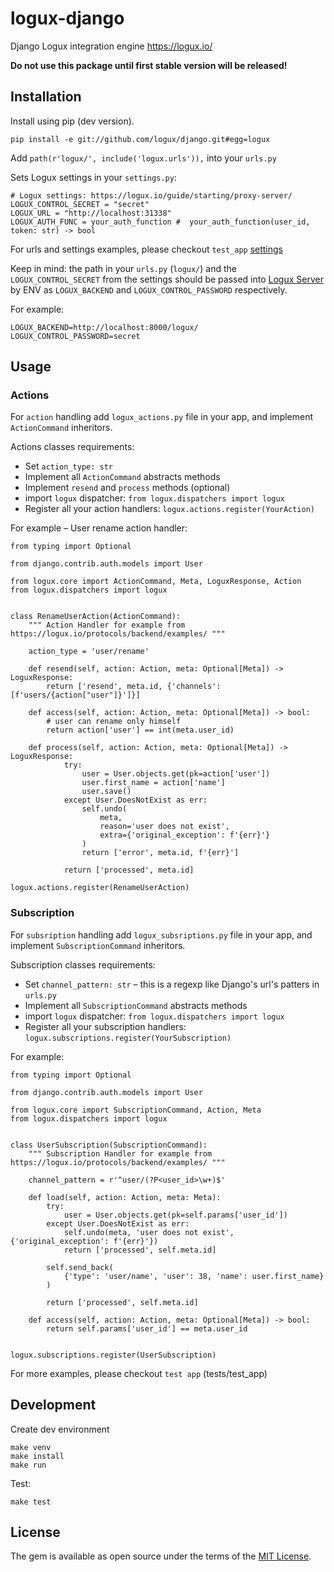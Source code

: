 # logux-django
Django Logux integration engine https://logux.io/

**Do not use this package until first stable version will be released!**

## Installation

Install using pip (dev version).
```
pip install -e git://github.com/logux/django.git#egg=logux
```

Add `path(r'logux/', include('logux.urls')),` into your `urls.py`

Sets Logux settings in your  `settings.py`:
```
# Logux settings: https://logux.io/guide/starting/proxy-server/
LOGUX_CONTROL_SECRET = "secret"
LOGUX_URL = "http://localhost:31338"
LOGUX_AUTH_FUNC = your_auth_function #  your_auth_function(user_id, token: str) -> bool
```

For urls and settings examples, please checkout `test_app` [settings](https://github.com/logux/django/blob/master/tests/test_project/settings.py)

Keep in mind: the path in your `urls.py` (`logux/`) and the `LOGUX_CONTROL_SECRET` from the settings should be passed into [Logux Server](https://logux.io/guide/starting/proxy-server/#creating-the-project) by ENV as 
`LOGUX_BACKEND` and `LOGUX_CONTROL_PASSWORD` respectively. 

For example: 
```
LOGUX_BACKEND=http://localhost:8000/logux/
LOGUX_CONTROL_PASSWORD=secret
```

## Usage

### Actions

For `action` handling add `logux_actions.py` file in your app, and implement `ActionCommand` inheritors. 

Actions classes requirements:

* Set `action_type: str`
* Implement all `ActionCommand` abstracts methods
* Implement `resend` and `process` methods (optional)
* import `logux` dispatcher: `from logux.dispatchers import logux`
* Register all your action handlers: `logux.actions.register(YourAction)`

For example – User rename action handler:
```
from typing import Optional

from django.contrib.auth.models import User

from logux.core import ActionCommand, Meta, LoguxResponse, Action
from logux.dispatchers import logux


class RenameUserAction(ActionCommand):
    """ Action Handler for example from https://logux.io/protocols/backend/examples/ """

    action_type = 'user/rename'

    def resend(self, action: Action, meta: Optional[Meta]) -> LoguxResponse:
        return ['resend', meta.id, {'channels': [f'users/{action["user"]}']}]

    def access(self, action: Action, meta: Optional[Meta]) -> bool:
        # user can rename only himself
        return action['user'] == int(meta.user_id)

    def process(self, action: Action, meta: Optional[Meta]) -> LoguxResponse:
            try:
                user = User.objects.get(pk=action['user'])
                user.first_name = action['name']
                user.save()
            except User.DoesNotExist as err:
                self.undo(
                    meta,
                    reason='user does not exist',
                    extra={'original_exception': f'{err}'}
                )
                return ['error', meta.id, f'{err}']

            return ['processed', meta.id]

logux.actions.register(RenameUserAction)

```

### Subscription

For `subsription` handling add `logux_subsriptions.py` file in your app, and implement `SubscriptionCommand` inheritors. 

Subscription classes requirements:

* Set `channel_pattern: str` – this is a regexp like Django's url's patters in `urls.py`
* Implement all `SubscriptionCommand` abstracts methods
* import `logux` dispatcher: `from logux.dispatchers import logux`
* Register all your subscription handlers: `logux.subscriptions.register(YourSubscription)`

For example:
```
from typing import Optional

from django.contrib.auth.models import User

from logux.core import SubscriptionCommand, Action, Meta
from logux.dispatchers import logux


class UserSubscription(SubscriptionCommand):
    """ Subscription Handler for example from https://logux.io/protocols/backend/examples/ """

    channel_pattern = r'^user/(?P<user_id>\w+)$'

    def load(self, action: Action, meta: Meta):
        try:
            user = User.objects.get(pk=self.params['user_id'])
        except User.DoesNotExist as err:
            self.undo(meta, 'user does not exist', {'original_exception': f'{err}'})
            return ['processed', self.meta.id]

        self.send_back(
            {'type': 'user/name', 'user': 38, 'name': user.first_name}
        )

        return ['processed', self.meta.id]

    def access(self, action: Action, meta: Optional[Meta]) -> bool:
        return self.params['user_id'] == meta.user_id


logux.subscriptions.register(UserSubscription)

```

For more examples, please checkout `test app` (tests/test_app)

## Development

Create dev environment
```
make venv
make install
make run
```

Test:
```
make test
```

## License

The gem is available as open source under the terms of the [MIT License](https://opensource.org/licenses/MIT).